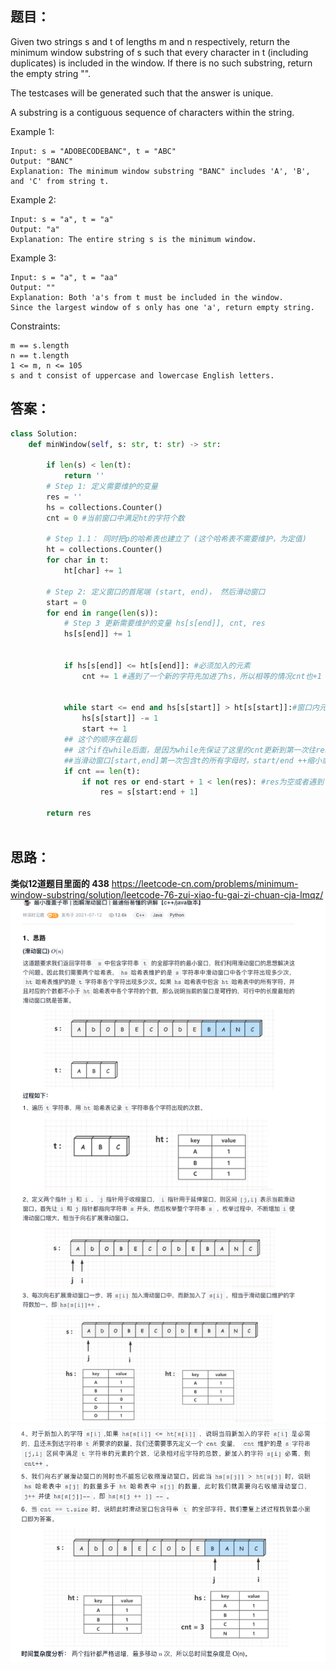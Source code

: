 ## 题目：
Given two strings s and t of lengths m and n respectively, return the minimum window substring of s such that every character in t (including duplicates) is included in the window. If there is no such substring, return the empty string "".

The testcases will be generated such that the answer is unique.

A substring is a contiguous sequence of characters within the string.

 

Example 1:
```
Input: s = "ADOBECODEBANC", t = "ABC"
Output: "BANC"
Explanation: The minimum window substring "BANC" includes 'A', 'B', and 'C' from string t.
```
Example 2:
```
Input: s = "a", t = "a"
Output: "a"
Explanation: The entire string s is the minimum window.
```
Example 3:
```
Input: s = "a", t = "aa"
Output: ""
Explanation: Both 'a's from t must be included in the window.
Since the largest window of s only has one 'a', return empty string.
```

Constraints:
```
m == s.length
n == t.length
1 <= m, n <= 105
s and t consist of uppercase and lowercase English letters.
``` 



## 答案：
```python
class Solution:
    def minWindow(self, s: str, t: str) -> str:
     
        if len(s) < len(t):
            return ''
        # Step 1: 定义需要维护的变量
        res = ''
        hs = collections.Counter()
        cnt = 0 #当前窗口中满足ht的字符个数
        
        # Step 1.1： 同时把p的哈希表也建立了 (这个哈希表不需要维护，为定值)
        ht = collections.Counter()
        for char in t:
            ht[char] += 1
            
        # Step 2: 定义窗口的首尾端 (start, end)， 然后滑动窗口
        start = 0
        for end in range(len(s)):
            # Step 3 更新需要维护的变量 hs[s[end]], cnt, res
            hs[s[end]] += 1

          
            if hs[s[end]] <= ht[s[end]]: #必须加入的元素
                cnt += 1 #遇到了一个新的字符先加进了hs，所以相等的情况cnt也+1   

            
            while start <= end and hs[s[start]] > ht[s[start]]:#窗口内元素都符合，开始压缩窗口(# while循环结束的时候，cnt == len(t)
                hs[s[start]] -= 1
                start += 1
            ## 这个的顺序在最后  
            ## 这个if在while后面，是因为while先保证了这里的cnt更新到第一次往res里写入答案，后面再操作时，cnt的值也不会改变。
            ##当滑动窗口[start,end]第一次包含t的所有字母时，start/end ++缩小或者扩展区间并不会使cnt++。因此，我们其实是先找到了一个大的合法区间，然后不断去向左缩小或者向右扩展这个合法区间，寻找最小临界值，cnt的值只会被更新一次，满足条件后，再也不会变了。
            if cnt == len(t):
                if not res or end-start + 1 < len(res): #res为空或者遇到了更短的长度
                    res = s[start:end + 1]

        return res
           

```
## 思路：
**类似12道题目里面的 438**
https://leetcode-cn.com/problems/minimum-window-substring/solution/leetcode-76-zui-xiao-fu-gai-zi-chuan-cja-lmqz/
![a](https://github.com/SSRRBB/Leetcode/blob/main/Images/232.png)
![a](https://github.com/SSRRBB/Leetcode/blob/main/Images/233.png)

